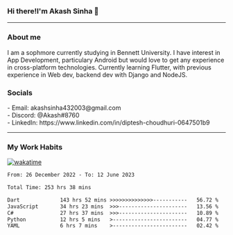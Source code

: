 <h3>Hi there!I'm Akash Sinha 👋</h3>

--- 

<h3>About me</h3>
I am a sophmore currently studying in Bennett University. I have interest in App Development, particulary Android but would love to get any experience in cross-platform technologies. Currently learning Flutter, with previous experience in Web dev, backend dev with Django and NodeJS.

<h3>Socials</h3>
 - Email: akashsinha432003@gmail.com<br>
 - Discord: @Akash#8760<br>
 - LinkedIn: https://www.linkedin.com/in/diptesh-choudhuri-0647501b9<br>


---

<h3>My Work Habits</h3>

[![wakatime](https://wakatime.com/badge/user/938b2951-49cf-4810-9b9e-c17cde3d3343.svg)](https://wakatime.com/@938b2951-49cf-4810-9b9e-c17cde3d3343)

<!--START_SECTION:waka-->

```txt
From: 26 December 2022 - To: 12 June 2023

Total Time: 253 hrs 38 mins

Dart             143 hrs 52 mins >>>>>>>>>>>>>>-----------   56.72 %
JavaScript       34 hrs 23 mins  >>>----------------------   13.56 %
C#               27 hrs 37 mins  >>>----------------------   10.89 %
Python           12 hrs 5 mins   >------------------------   04.77 %
YAML             6 hrs 7 mins    >------------------------   02.42 %
```

<!--END_SECTION:waka-->

